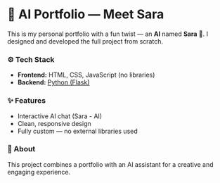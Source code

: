 # 💫 AI Portfolio — Meet Sara

This is my personal portfolio with a fun twist — an **AI** named **Sara** 💬.
I designed and developed the full project from scratch.

### ⚙️ Tech Stack

* **Frontend:** HTML, CSS, JavaScript (no libraries)
* **Backend:** [Python (Flask)](https://github.com/asianprogrammer/TTS-Api)

### ✨ Features

* Interactive AI chat (Sara - AI)
* Clean, responsive design
* Fully custom — no external libraries used

### 📖 About

This project combines a portfolio with an AI assistant for a creative and engaging experience.